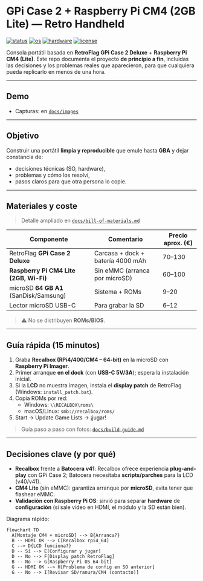 # GPi Case 2 + Raspberry Pi CM4 (2GB Lite) — Retro Handheld

[![status](https://img.shields.io/badge/status-working-brightgreen)](#)
[![os](https://img.shields.io/badge/OS-Recalbox%2064--bit-blue)](#)
[![hardware](https://img.shields.io/badge/Hardware-CM4%202GB%20Lite%20%2B%20GPi%20Case%202-lightgrey)](#)
[![license](https://img.shields.io/badge/license-MIT-black)](LICENSE)

Consola portátil basada en **RetroFlag GPi Case 2 Deluxe** + **Raspberry Pi CM4 (Lite)**.
Este repo documenta el proyecto **de principio a fin**, incluidas las decisiones y los problemas reales que aparecieron, para que cualquiera pueda replicarlo en menos de una hora.

---

## Demo
- Capturas: en [`docs/images`](docs/images)

---

## Objetivo
Construir una portátil **limpia y reproducible** que emule hasta **GBA** y dejar constancia de:
- decisiones técnicas (SO, hardware),
- problemas y cómo los resolví,
- pasos claros para que otra persona lo copie.

---

## Materiales y coste
> Detalle ampliado en [`docs/bill-of-materials.md`](docs/bill-of-materials.md)

| Componente                             | Comentario                         | Precio aprox. (€) |
|---------------------------------------|------------------------------------|-------------------|
| RetroFlag **GPi Case 2 Deluxe**       | Carcasa + dock + batería 4000 mAh  | 70–130            |
| **Raspberry Pi CM4 Lite (2GB, Wi-Fi)**| Sin eMMC (arranca por microSD)     | 60–100            |
| microSD **64 GB A1** (SanDisk/Samsung)| Sistema + ROMs                     | 9–20              |
| Lector microSD USB-C                  | Para grabar la SD                  | 6–12              |

> ⚠️ No se distribuyen **ROMs/BIOS**.

---

## Guía rápida (15 minutos)
1. Graba **Recalbox (RPi4/400/CM4 – 64-bit)** en la microSD con **Raspberry Pi Imager**.
2. Primer arranque **en el dock** (con **USB-C 5V/3A**); espera la instalación inicial.
3. Si la **LCD** no muestra imagen, instala el **display patch** de RetroFlag (Windows: `install_patch.bat`).
4. Copia ROMs por red:  
   - Windows: `\\RECALBOX\roms\`  
   - macOS/Linux: `smb://recalbox/roms/`  
5. Start → Update Game Lists → ¡jugar!

> Guía paso a paso con fotos: [`docs/build-guide.md`](docs/build-guide.md)

---

## Decisiones clave (y por qué)
- **Recalbox** frente a **Batocera v41**: Recalbox ofrece experiencia **plug-and-play** con GPi Case 2; Batocera necesitaba **scripts/parches** para la LCD (v40/v41).
- **CM4 Lite** (sin eMMC): garantiza arranque por **microSD**, evita tener que flashear eMMC.
- **Validación con Raspberry Pi OS**: sirvió para separar **hardware** de **configuración** (si sale vídeo en HDMI, el módulo y la SD están bien).

Diagrama rápido:

```mermaid
flowchart TD
  A[Montaje CM4 + microSD] --> B{Arranca?}
  B -- HDMI OK --> C[Recalbox rpi4_64]
  C --> D{LCD funciona?}
  D -- Sí --> E[Configurar y jugar]
  D -- No --> F[Display patch RetroFlag]
  B -- No --> G[Raspberry Pi OS 64-bit]
  G -- HDMI OK --> H[Problema de config en SO anterior]
  G -- No --> I[Revisar SD/ranura/CM4 (contacto)]

